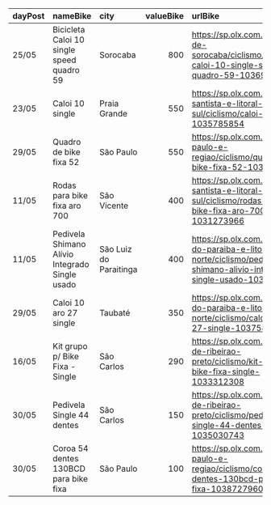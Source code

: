 | dayPost   | nameBike                                       | city                   |   valueBike | urlBike                                                                                                                  |
|:----------|:-----------------------------------------------|:-----------------------|------------:|:-------------------------------------------------------------------------------------------------------------------------|
| 25/05     | Bicicleta Caloi 10 single speed quadro 59      | Sorocaba               |         800 | https://sp.olx.com.br/regiao-de-sorocaba/ciclismo/bicicleta-caloi-10-single-speed-quadro-59-1036926382                   |
| 23/05     | Caloi 10 single                                | Praia Grande           |         550 | https://sp.olx.com.br/baixada-santista-e-litoral-sul/ciclismo/caloi-10-single-1035785854                                 |
| 29/05     | Quadro de bike fixa 52                         | São Paulo              |         550 | https://sp.olx.com.br/sao-paulo-e-regiao/ciclismo/quadro-de-bike-fixa-52-1030314128                                      |
| 11/05     | Rodas para bike fixa aro 700                   | São Vicente            |         400 | https://sp.olx.com.br/baixada-santista-e-litoral-sul/ciclismo/rodas-para-bike-fixa-aro-700-1031273966                    |
| 11/05     | Pedivela Shimano Alívio Integrado Single usado | São Luiz do Paraitinga |         400 | https://sp.olx.com.br/vale-do-paraiba-e-litoral-norte/ciclismo/pedivela-shimano-alivio-integrado-single-usado-1031290117 |
| 29/05     | Caloi 10 aro 27 single                         | Taubaté                |         350 | https://sp.olx.com.br/vale-do-paraiba-e-litoral-norte/ciclismo/caloi-10-aro-27-single-1037584017                         |
| 16/05     | Kit grupo p/ Bike Fixa - Single                | São Carlos             |         290 | https://sp.olx.com.br/regiao-de-ribeirao-preto/ciclismo/kit-grupo-p-bike-fixa-single-1033312308                          |
| 30/05     | Pedivela Single 44 dentes                      | São Carlos             |         150 | https://sp.olx.com.br/regiao-de-ribeirao-preto/ciclismo/pedivela-single-44-dentes-1035030743                             |
| 30/05     | Coroa 54 dentes 130BCD para bike fixa          | São Paulo              |         100 | https://sp.olx.com.br/sao-paulo-e-regiao/ciclismo/coroa-54-dentes-130bcd-para-bike-fixa-1038727960                       |